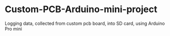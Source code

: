 # Custom-PCB-Arduino-mini-project
Logging data, collected from custom pcb board, into SD card, using Arduino Pro mini
